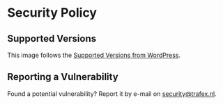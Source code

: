 # Security Policy

## Supported Versions
This image follows the [Supported Versions from WordPress](https://codex.wordpress.org/Supported_Versions).

## Reporting a Vulnerability
Found a potential vulnerability? Report it by e-mail on security@trafex.nl.

